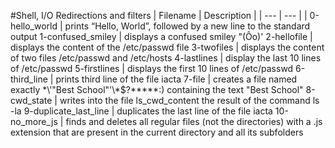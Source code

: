 #Shell, I/O Redirections and filters
| Filename | Description |
| --- | --- |
| 0-hello_world | prints “Hello, World”, followed by a new line to the standard output
1-confused_smiley |  displays a confused smiley "(Ôo)'
2-hellofile | displays the content of the /etc/passwd file
3-twofiles | displays the content of two files /etc/passwd and /etc/hosts
4-lastlines | display the last 10 lines of /etc/passwd
5-firstlines | displays the first 10 lines of /etc/passwd
6-third_line | prints third line of the file iacta
7-file | creates a file named exactly \*\\'"Best School"\'\\*$\?\*\*\*\*\*:) containing the text "Best School"
8-cwd_state | writes into the file ls_cwd_content the result of the command ls -la
9-duplicate_last_line | duplicates the last line of the file iacta
10-no_more_js | finds and deletes all regular files (not the directories) with a .js extension that are present in the current directory and all its subfolders
